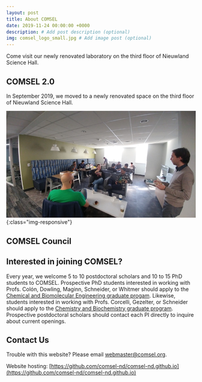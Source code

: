 ```yaml
---
layout: post
title: About COMSEL
date: 2019-11-24 00:00:00 +0000
description: # Add post description (optional)
img: comsel_logo_small.jpg # Add image post (optional)
---
```

Come visit our newly renovated laboratory on the third floor of Nieuwland Science Hall.
<!--more-->

## COMSEL 2.0

In September 2019, we moved to a newly renovated space on the third floor of Nieuwland Science Hall.

![image-title-here](/assets/img/coffee_social1_small.jpg){:class="img-responsive"}

## COMSEL Council

## Interested in joining COMSEL?

Every year, we welcome 5 to 10 postdoctoral scholars and 10 to 15 PhD students to COMSEL. Prospective PhD students interested in working with Profs. Colón, Dowling, Maginn, Schneider, or Whitmer should apply to the [Chemical and Biomolecular Engineering graduate progam](https://cbe.nd.edu/graduate-program/admissions). Likewise, students interested in working with Profs. Corcelli, Gezelter, or Schneider should apply to the [Chemistry and Biochemistry graduate program](https://chemistry.nd.edu/graduate/). Prospective postdoctoral scholars should contact each PI directly to inquire about current openings. 

## Contact Us

Trouble with this website? Please email webmaster@comsel.org.

Website hosting: [https://github.com/comsel-nd/comsel-nd.github.io](https://github.com/comsel-nd/comsel-nd.github.io)